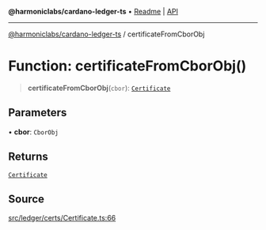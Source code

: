 **@harmoniclabs/cardano-ledger-ts** • [Readme](../Introduction.md) \| [API](../globals.md)

***

[@harmoniclabs/cardano-ledger-ts](../Introduction.md) / certificateFromCborObj

# Function: certificateFromCborObj()

> **certificateFromCborObj**(`cbor`): [`Certificate`](../type-aliases/Certificate.md)

## Parameters

• **cbor**: `CborObj`

## Returns

[`Certificate`](../type-aliases/Certificate.md)

## Source

[src/ledger/certs/Certificate.ts:66](https://github.com/HarmonicLabs/cardano-ledger-ts/blob/d1659b0/src/ledger/certs/Certificate.ts#L66)
